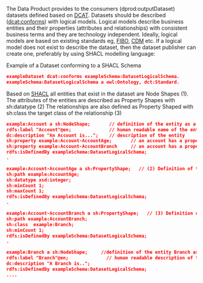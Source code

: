 The Data Product provides to the consumers (dprod:outputDataset) datasets defined based on [DCAT](https://www.w3.org/TR/vocab-dcat-3/).
Datasets should be described ([dcat:conforms](https://www.w3.org/TR/vocab-dcat-2/#Property:resource_conforms_to)) with logical models. 
Logical models describe business entities and their properties (attributes and relationships) with consistent business terms and they are technology independent.
Ideally, logical models are based on existing standards eg, [FIBO](https://spec.edmcouncil.org/fibo/ontology), [CDM](https://www.finos.org/common-domain-model) etc.
If a logical model does not exist to describe the dataset, then the dataset publisher can create one, preferably by using SHACL modelling language:

Example of a Dataset conforming to a SHACL Schema

```json
exampleDataset dcat:conforms exampleSchema:DatasetLogicalSchema.
exampleSchema:DatasetLogicalSchema a owl:Ontology, dct:Standard.
```


Based on [SHACL](https://www.w3.org/TR/shacl/) all entities that exist in the dataset are Node Shapes (1).
The attributes of the entities are described as Property Shapes with sh:datatype (2)
The relationships are also defined as Property Shaped with sh:class the target class of the relationship  (3)


```json
example:Account a sh:NodeShape;       // definition of the entity as a Node Shape (1)
rdfs:label "Account"@en;              // human readable name of the entity
dc:description "An Account is...";    // description of the entity
sh:property example:Account-AccountAge;       // an account has a property shape Account Age. Definition of the property shape follows (2)
sh:property example:Account-AccountBranch     // an account has a property shape Account Branch. Definition of the property shape follows   (3)
rdfs:isDefinedBy exampleSchema:DatasetLogicalSchema;
.

example:Account-AccountAge a sh:PropertyShape;   // (2) Definition of the Account-AccountAge property shape describing that an account MUST have exactly AccountAge attribute and its datatype is integer
sh:path example:AccountAge;
sh:datatype xsd:integer;
sh:minCount 1;
sh:maxCount 1;
rdfs:isDefinedBy exampleSchema:DatasetLogicalSchema;
.

example:Account-AccountBranch a sh:PropertyShape;   // (3) Definition of the Account-AccountBranch property shape describing than an account must have at least one Account Branch which is another entity
sh:path example:AccountBranch;
sh:class  example:Branch;
sh:minCount 1;
rdfs:isDefinedBy exampleSchema:DatasetLogicalSchema;
.

example:Branch a sh:NodeShape;     //definition of the entity Branch as a Node Shape (1)
rdfs:label "Branch"@en;              // human readable description of the entity
dc:description "A Branch is..";
rdfs:isDefinedBy exampleSchema:DatasetLogicalSchema;
....
```
